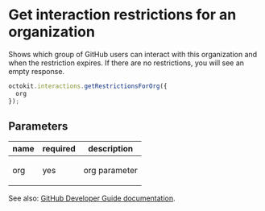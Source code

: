 # Get interaction restrictions for an organization

Shows which group of GitHub users can interact with this organization and when the restriction expires. If there are no restrictions, you will see an empty response.

```js
octokit.interactions.getRestrictionsForOrg({
  org
});
```

## Parameters

<table>
  <thead>
    <tr>
      <th>name</th>
      <th>required</th>
      <th>description</th>
    </tr>
  </thead>
  <tbody>
    <tr><td>org</td><td>yes</td><td>

org parameter

</td></tr>
  </tbody>
</table>

See also: [GitHub Developer Guide documentation](endpoint.documentationUrl).
